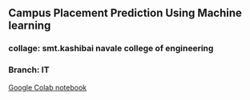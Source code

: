 ## Campus Placement Prediction Using Machine learning
### collage: smt.kashibai navale college of engineering
### Branch: IT

[Google Colab notebook](https://colab.research.google.com/drive/1Sz5tPUg4NAw6AtgYfwjxZQcqLwcsnKXa?usp=sharing)
